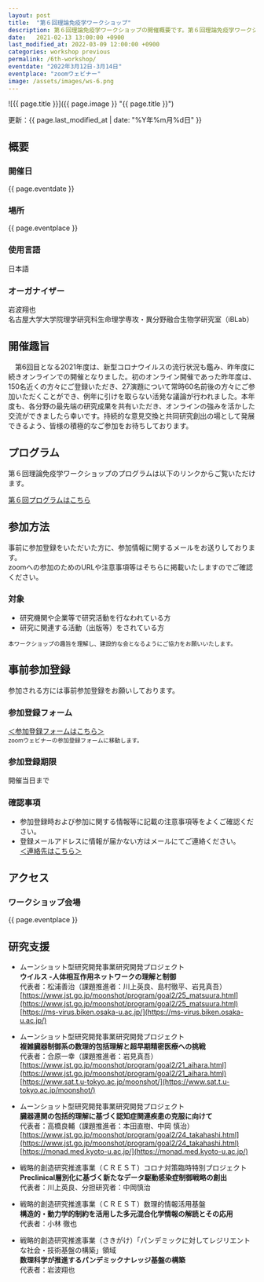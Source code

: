```yaml
---
layout: post
title:  "第６回理論免疫学ワークショップ"
description: 第６回理論免疫学ワークショップの開催概要です。第６回理論免疫学ワークショップの開催日・開催場所・開催趣旨・共催情報などを確認できます。第６回理論免疫学ワークショップの参加登録はこちらから。
date:   2021-02-13 13:00:00 +0900
last_modified_at: 2022-03-09 12:00:00 +0900
categories: workshop previous
permalink: /6th-workshop/
eventdate: "2022年3月12日-3月14日"
eventplace: "zoomウェビナー"
image: /assets/images/ws-6.png
---
```


![{{ page.title }}]({{ page.image }} "{{ page.title }}")

更新：{{ page.last_modified_at | date: "%Y年%m月%d日" }}

## 概要

<div class="cf">
  <div class="page-column50">
    <h3>開催日</h3>
    <p>{{ page.eventdate }}</p>
    <h3>場所</h3>
    <p>{{ page.eventplace }}</p>
  </div>

  <div class="page-column50">
    <h3>使用言語</h3>
    <p>日本語</p>
    <h3>オーガナイザー</h3>
    <p>岩波翔也<br>
      名古屋大学大学院理学研究科生命理学専攻・異分野融合生物学研究室（iBLab）</p>
  </div>
</div>

## 開催趣旨
　第6回目となる2021年度は、新型コロナウイルスの流行状況も鑑み、昨年度に続きオンラインでの開催となりました。初のオンライン開催であった昨年度は、150名近くの方々にご登録いただき、27演題について常時60名前後の方々にご参加いただくことができ、例年に引けを取らない活発な議論が行われました。本年度も、各分野の最先端の研究成果を共有いただき、オンラインの強みを活かした交流ができましたら幸いです。持続的な意見交換と共同研究創出の場として発展できるよう、皆様の積極的なご参加をお待ちしております。


## プログラム
第６回理論免疫学ワークショップのプログラムは以下のリンクからご覧いただけます。

[第６回プログラムはこちら](/6th-program)

## 参加方法

事前に参加登録をいただいた方に、参加情報に関するメールをお送りしております。  
zoomへの参加のためのURLや注意事項等はそちらに掲載いたしますのでご確認ください。

### 対象

- 研究機関や企業等で研究活動を行なわれている方
- 研究に関連する活動（出版等）をされている方

<small>本ワークショップの趣旨を理解し、建設的な会となるようにご協力をお願いいたします。</small>

## 事前参加登録

参加される方には事前参加登録をお願いしております。

### 参加登録フォーム

[＜参加登録フォームはこちら＞](https://us06web.zoom.us/webinar/register/WN_OOiOYf4CRuikGL8LfpmsFA)  
<small>zoomウェビナーの参加登録フォームに移動します。</small>

### 参加登録期限

開催当日まで

### 確認事項

- 参加登録時および参加に関する情報等に記載の注意事項等をよくご確認ください。
- 登録メールアドレスに情報が届かない方はメールにてご連絡ください。  
[＜連絡先はこちら＞](/contact)



## アクセス
### ワークショップ会場

{{ page.eventplace }}  


## 研究支援

- ムーンショット型研究開発事業研究開発プロジェクト  
**ウイルス -人体相互作用ネットワークの理解と制御**  
代表者：松浦善治（課題推進者：川上英良、島村徹平、岩見真吾）  
[https://www.jst.go.jp/moonshot/program/goal2/25_matsuura.html](https://www.jst.go.jp/moonshot/program/goal2/25_matsuura.html)  
[https://ms-virus.biken.osaka-u.ac.jp/](https://ms-virus.biken.osaka-u.ac.jp/)

- ムーンショット型研究開発事業研究開発プロジェクト  
**複雑臓器制御系の数理的包括理解と超早期精密医療への挑戦**  
代表者：合原一幸（課題推進者：岩見真吾）  
[https://www.jst.go.jp/moonshot/program/goal2/21_aihara.html](https://www.jst.go.jp/moonshot/program/goal2/21_aihara.html)  
[https://www.sat.t.u-tokyo.ac.jp/moonshot/](https://www.sat.t.u-tokyo.ac.jp/moonshot/)

- ムーンショット型研究開発事業研究開発プロジェクト   
**臓器連関の包括的理解に基づく認知症関連疾患の克服に向けて**  
代表者：高橋良輔（課題推進者：本田直樹、中岡 慎治）  
[https://www.jst.go.jp/moonshot/program/goal2/24_takahashi.html](https://www.jst.go.jp/moonshot/program/goal2/24_takahashi.html)  
[https://monad.med.kyoto-u.ac.jp/](https://monad.med.kyoto-u.ac.jp/)

- 戦略的創造研究推進事業（ＣＲＥＳＴ）コロナ対策臨時特別プロジェクト  
**Preclinical層別化に基づく新たなデータ駆動感染症制御戦略の創出**  
代表者：川上英良、分担研究者：中岡慎治

- 戦略的創造研究推進事業（ＣＲＥＳＴ）数理的情報活用基盤  
**構造的・動力学的制約を活用した多元混合化学情報の解読とその応用**  
代表者：小林 徹也

- 戦略的創造研究推進事業（さきがけ）「パンデミックに対してレジリエントな社会・技術基盤の構築」領域  
**数理科学が推進するパンデミックナレッジ基盤の構築**  
代表者：岩波翔也
